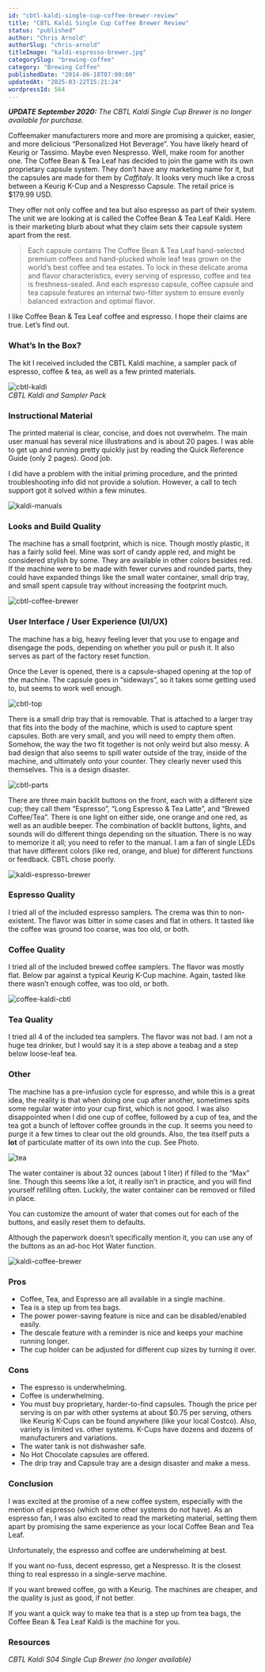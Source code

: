 ```yaml
---
id: "cbtl-kaldi-single-cup-coffee-brewer-review"
title: "CBTL Kaldi Single Cup Coffee Brewer Review"
status: "published"
author: "Chris Arnold"
authorSlug: "chris-arnold"
titleImage: "kaldi-espresso-brewer.jpg"
categorySlug: "brewing-coffee"
category: "Brewing Coffee"
publishedDate: "2014-06-18T07:00:00"
updatedAt: "2025-03-22T15:21:24"
wordpressId: 564
---
```


***UPDATE September 2020:** The CBTL Kaldi Single Cup Brewer is no longer available for purchase.*

Coffeemaker manufacturers more and more are promising a quicker, easier, and more delicious “Personalized Hot Beverage”. You have likely heard of Keurig or Tassimo. Maybe even Nespresso. Well, make room for another one. The Coffee Bean & Tea Leaf has decided to join the game with its own proprietary capsule system. They don’t have any marketing name for it, but the capsules are made for them by *Caffitaly*. It looks very much like a cross between a Keurig K-Cup and a Nespresso Capsule. The retail price is $179.99 USD.

They offer not only coffee and tea but also espresso as part of their system. The unit we are looking at is called the Coffee Bean & Tea Leaf Kaldi. Here is their marketing blurb about what they claim sets their capsule system apart from the rest.

> Each capsule contains The Coffee Bean & Tea Leaf hand-selected premium coffees and hand-plucked whole leaf teas grown on the world’s best coffee and tea estates. To lock in these delicate aroma and flavor characteristics, every serving of espresso, coffee and tea is freshness-sealed. And each espresso capsule, coffee capsule and tea capsule features an internal two-filter system to ensure evenly balanced extraction and optimal flavor.

I like Coffee Bean & Tea Leaf coffee and espresso. I hope their claims are true. Let’s find out.

### What’s In the Box?

The kit I received included the CBTL Kaldi machine, a sampler pack of espresso, coffee & tea, as well as a few printed materials.

![cbtl-kaldi](cbtl-kaldi.jpg)  
*CBTL Kaldi and Sampler Pack*

### Instructional Material

The printed material is clear, concise, and does not overwhelm. The main user manual has several nice illustrations and is about 20 pages. I was able to get up and running pretty quickly just by reading the Quick Reference Guide (only 2 pages). Good job.

I did have a problem with the initial priming procedure, and the printed troubleshooting info did not provide a solution. However, a call to tech support got it solved within a few minutes.

![kaldi-manuals](kaldi-manuals.jpg)

### Looks and Build Quality

The machine has a small footprint, which is nice. Though mostly plastic, it has a fairly solid feel. Mine was sort of candy apple red, and might be considered stylish by some. They are available in other colors besides red. If the machine were to be made with fewer curves and rounded parts, they could have expanded things like the small water container, small drip tray, and small spent capsule tray without increasing the footprint much.

![cbtl-coffee-brewer](cbtl-coffee-brewer.jpg)

### User Interface / User Experience (UI/UX)

The machine has a big, heavy feeling lever that you use to engage and disengage the pods, depending on whether you pull or push it. It also serves as part of the factory reset function.

Once the Lever is opened, there is a capsule-shaped opening at the top of the machine. The capsule goes in “sideways”, so it takes some getting used to, but seems to work well enough.

![cbtl-top](cbtl-top.jpg)

There is a small drip tray that is removable. That is attached to a larger tray that fits into the body of the machine, which is used to capture spent capsules. Both are very small, and you will need to empty them often. Somehow, the way the two fit together is not only weird but also messy. A bad design that also seems to spill water outside of the tray, inside of the machine, and ultimately onto your counter. They clearly never used this themselves. This is a design disaster.

![cbtl-parts](cbtl-parts.jpg)

There are three main backlit buttons on the front, each with a different size cup; they call them “Espresso”, “Long Espresso & Tea Latte”, and “Brewed Coffee/Tea”. There is one light on either side, one orange and one red, as well as an audible beeper. The combination of backlit buttons, lights, and sounds will do different things depending on the situation. There is no way to memorize it all; you need to refer to the manual. I am a fan of single LEDs that have different colors (like red, orange, and blue) for different functions or feedback. CBTL chose poorly.

![kaldi-espresso-brewer](kaldi-espresso-brewer.jpg)

### Espresso Quality

I tried all of the included espresso samplers. The crema was thin to non-existent. The flavor was bitter in some cases and flat in others. It tasted like the coffee was ground too coarse, was too old, or both.

### Coffee Quality

I tried all of the included brewed coffee samplers. The flavor was mostly flat. Below par against a typical Keurig K-Cup machine. Again, tasted like there wasn’t enough coffee, was too old, or both.

![coffee-kaldi-cbtl](coffee-kaldi-cbtl.jpg)

### Tea Quality

I tried all 4 of the included tea samplers. The flavor was not bad. I am not a huge tea drinker, but I would say it is a step above a teabag and a step below loose-leaf tea.

### Other

The machine has a pre-infusion cycle for espresso, and while this is a great idea, the reality is that when doing one cup after another, sometimes spits some regular water into your cup first, which is not good. I was also disappointed when I did one cup of coffee, followed by a cup of tea, and the tea got a bunch of leftover coffee grounds in the cup. It seems you need to purge it a few times to clear out the old grounds. Also, the tea itself puts a **lot** of particulate matter of its own into the cup. See Photo.

![tea](tea.jpg)

The water container is about 32 ounces (about 1 liter) if filled to the “Max” line. Though this seems like a lot, it really isn’t in practice, and you will find yourself refilling often. Luckily, the water container can be removed or filled in place.

You can customize the amount of water that comes out for each of the buttons, and easily reset them to defaults.

Although the paperwork doesn’t specifically mention it, you can use any of the buttons as an ad-hoc Hot Water function.

![kaldi-coffee-brewer](kaldi-coffee-brewer.jpg)

### Pros

-   Coffee, Tea, and Espresso are all available in a single machine.
-   Tea is a step up from tea bags.
-   The power power-saving feature is nice and can be disabled/enabled easily.
-   The descale feature with a reminder is nice and keeps your machine running longer.
-   The cup holder can be adjusted for different cup sizes by turning it over.

### Cons

-   The espresso is underwhelming.
-   Coffee is underwhelming.
-   You must buy proprietary, harder-to-find capsules. Though the price per serving is on par with other systems at about $0.75 per serving, others like Keurig K-Cups can be found anywhere (like your local Costco). Also, variety is limited vs. other systems. K-Cups have dozens and dozens of manufacturers and variations.
-   The water tank is not dishwasher safe.
-   No Hot Chocolate capsules are offered.
-   The drip tray and Capsule tray are a design disaster and make a mess.

### Conclusion

I was excited at the promise of a new coffee system, especially with the mention of espresso (which some other systems do not have). As an espresso fan, I was also excited to read the marketing material, setting them apart by promising the same experience as your local Coffee Bean and Tea Leaf.

Unfortunately, the espresso and coffee are underwhelming at best.

If you want no-fuss, decent espresso, get a Nespresso. It is the closest thing to real espresso in a single-serve machine.

If you want brewed coffee, go with a Keurig. The machines are cheaper, and the quality is just as good, if not better.

If you want a quick way to make tea that is a step up from tea bags, the Coffee Bean & Tea Leaf Kaldi is the machine for you.

### Resources

*CBTL Kaldi S04 Single Cup Brewer (no longer available)*
